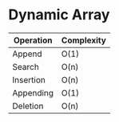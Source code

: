 # Dynamic Array

| Operation  | Complexity |
|---|---|
| Append  | O(1) |
| Search | O(n) |
| Insertion |  O(n) |
| Appending | O(1) |
| Deletion | O(n) |